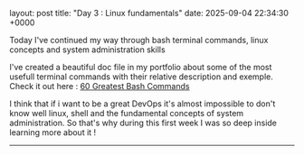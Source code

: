 layout: post
title: "Day 3 : Linux fundamentals"
date: 2025-09-04 22:34:30 +0000

Today I've continued my way through bash terminal commands, linux concepts and system administration skills

I've created a beautiful doc file in my portfolio about some of the most usefull terminal commands with their relative description and exemple. Check it out here : [60 Greatest Bash Commands](https://github.com/Vlad-PLK/DevOps-Cloud-Portfolio/blob/main/docs/linux-terminal-commands.md)

I think that if i want to be a great DevOps it's almost impossible to don't know well linux, shell and the fundamental concepts of system administration. So that's why during this first week I was so deep inside learning more about it !

---